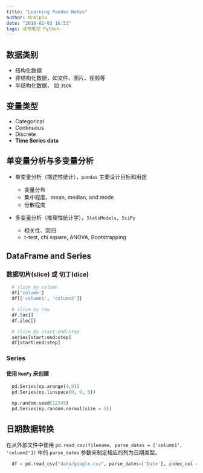 ```yaml
---
title: "Learning Pandas Notes"
author: MrAlpha
date: "2018-02-03 16:53"
tags: 读书笔记 Python
---
```


## 数据类别

- 结构化数据
- 非结构化数据，如文件、图片、视频等
- 半结构化数据， 如 `JSON`

## 变量类型

- Categorical
- Continuous
- Discrete
- **Time Series data**

## 单变量分析与多变量分析

- 单变量分析（描述性统计），`pandas` 主要设计目标和用途

  - 变量分布
  - 集中程度，mean, median, and mode
  - 分散程度

- 多变量分析（推理性统计学），`StatsModels, SciPy`

  - 相关性、回归
  - t-test, chi square, ANOVA, Bootstrapping

## DataFrame and Series

### 数据切片(slice) 或 切丁(dice)

```python
  # slice by column
  df['column']
  df[['column1', 'column2']]

  # slice by row
  df.loc[]
  df.iloc[]

  # slice by start:end:step
  series[start:end:step]
  df[start:end:step]
```

### Series

#### 使用 `NumPy` 来创建

```python
  pd.Series(np.arange(4,9))
  pd.Series(np.linspace(0, 9, 5))

  np.random.seed(12345)
  pd.Series(np.random.normal(size = 5))

```
## 日期数据转换

在从外部文件中使用 `pd.read_csv(filename, parse_dates = ['column1', 'column2'])` 中的 `parse_dates` 参数来制定相应的列为日期类型。

```python
  df = pd.read_csv("data/google.csv", parse_dates=['Date'], index_col = 'Date')
```
